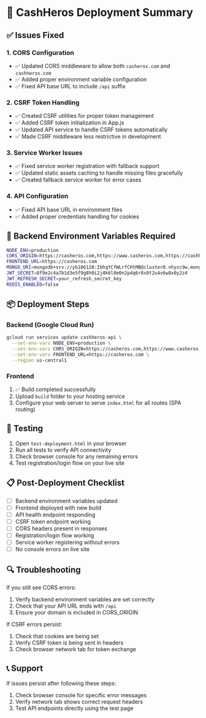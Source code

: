 # 🚀 CashHeros Deployment Summary

## ✅ Issues Fixed

### 1. CORS Configuration
- ✅ Updated CORS middleware to allow both `casheros.com` and `cashheros.com`
- ✅ Added proper environment variable configuration
- ✅ Fixed API base URL to include `/api` suffix

### 2. CSRF Token Handling
- ✅ Created CSRF utilities for proper token management
- ✅ Added CSRF token initialization in App.js
- ✅ Updated API service to handle CSRF tokens automatically
- ✅ Made CSRF middleware less restrictive in development

### 3. Service Worker Issues
- ✅ Fixed service worker registration with fallback support
- ✅ Updated static assets caching to handle missing files gracefully
- ✅ Created fallback service worker for error cases

### 4. API Configuration
- ✅ Fixed API base URL in environment files
- ✅ Added proper credentials handling for cookies

## 🔧 Backend Environment Variables Required

```bash
NODE_ENV=production
CORS_ORIGIN=https://casheros.com,https://www.casheros.com,https://cashheros.com,https://www.cashheros.com
FRONTEND_URL=https://casheros.com
MONGO_URI=mongodb+srv://yb106128:IbhqYCfWLrfCHtMB@cluster0.nhyzc9w.mongodb.net/cashheros?retryWrites=true&w=majority
JWT_SECRET=8f9e2c4a7b1d3e5f9g8h0i2j4k6l8m0n2p4q6r8s0t2u4v6w8x0y2z4
JWT_REFRESH_SECRET=your_refresh_secret_key
REDIS_ENABLED=false
```

## 📦 Deployment Steps

### Backend (Google Cloud Run)
```bash
gcloud run services update cashheros-api \
  --set-env-vars NODE_ENV=production \
  --set-env-vars CORS_ORIGIN=https://casheros.com,https://www.casheros.com,https://cashheros.com,https://www.cashheros.com \
  --set-env-vars FRONTEND_URL=https://casheros.com \
  --region us-central1
```

### Frontend
1. ✅ Build completed successfully
2. Upload `build` folder to your hosting service
3. Configure your web server to serve `index.html` for all routes (SPA routing)

## 🧪 Testing

1. Open `test-deployment.html` in your browser
2. Run all tests to verify API connectivity
3. Check browser console for any remaining errors
4. Test registration/login flow on your live site

## 📋 Post-Deployment Checklist

- [ ] Backend environment variables updated
- [ ] Frontend deployed with new build
- [ ] API health endpoint responding
- [ ] CSRF token endpoint working
- [ ] CORS headers present in responses
- [ ] Registration/login flow working
- [ ] Service worker registering without errors
- [ ] No console errors on live site

## 🔍 Troubleshooting

If you still see CORS errors:
1. Verify backend environment variables are set correctly
2. Check that your API URL ends with `/api`
3. Ensure your domain is included in CORS_ORIGIN

If CSRF errors persist:
1. Check that cookies are being set
2. Verify CSRF token is being sent in headers
3. Check browser network tab for token exchange

## 📞 Support

If issues persist after following these steps:
1. Check browser console for specific error messages
2. Verify network tab shows correct request headers
3. Test API endpoints directly using the test page